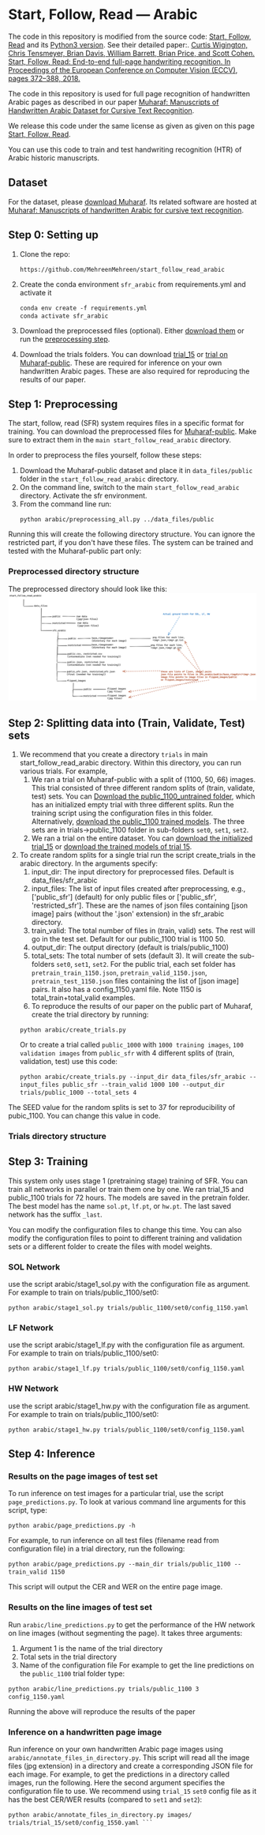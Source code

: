# Start, Follow, Read &mdash; Arabic
The code in this repository is modified from the source code: [Start, Follow, Read](https://github.com/cwig/start_follow_read) and its [Python3 version](https://github.com/sharmaannapurna/start_follow_read_py3). See their detailed paper:.
[Curtis Wigington, Chris Tensmeyer, Brian Davis, William Barrett, Brian Price, and Scott Cohen. Start, Follow, Read: End-to-end full-page handwriting recognition. In Proceedings of the European Conference on Computer Vision (ECCV), pages 372–388, 2018.](https://openaccess.thecvf.com/content_ECCV_2018/html/Curtis_Wigington_Start_Follow_Read_ECCV_2018_paper.html)

The code in this repository is used for full page recognition of handwritten Arabic pages as described in our paper [Muharaf: Manuscripts of Handwritten Arabic Dataset for Cursive Text Recognition](https://arxiv.org/abs/2406.09630).

We release this code under the same license as given as given on this page [Start, Follow, Read](https://github.com/cwig/start_follow_read).

You can use this code to train and test handwriting recognition (HTR) of Arabic historic manuscripts.

## Dataset
For the dataset, please [download Muharaf](https://zenodo.org/records/11492215/files/public_data_files.zip?download=1). Its related software are hosted at [Muharaf: Manuscripts of handwritten Arabic for cursive text recognition](https://github.com/MehreenMehreen/muharaf). 

## Step 0: Setting up
1. Clone the repo:
   ```
   https://github.com/MehreenMehreen/start_follow_read_arabic
   ```
3. Create the conda environment `sfr_arabic` from requirements.yml and activate it
   ```
   conda env create -f requirements.yml
   conda activate sfr_arabic
   ```
   
5. Download the preprocessed files (optional). Either [download them](https://zenodo.org/records/11492215/files/sfr_files.zip?download=1) or run the [preprocessing step](#preprocess).
   
7. Download the trials folders. You can download [trial_15](https://zenodo.org/records/11492215/files/trial_15.zip?download=1) or [trial on Muharaf-public](https://zenodo.org/records/11492215/files/public_1100_trained.zip?download=1). These are required for inference on your own handwritten Arabic pages. These are also required for reproducing the results of our paper.



## <a name="preprocess"></a> Step 1: Preprocessing
The start, follow, read (SFR) system requires files in a specific format for training. You can download the preprocessed files for [Muharaf-public](https://zenodo.org/records/11492215). Make sure to extract them in the `main start_follow_read_arabic` directory.

In order to preprocess the files yourself, follow these steps:
1. Download the Muharaf-public dataset and place it in `data_files/public` folder in the `start_follow_read_arabic` directory.
2. On the command line, switch to the main `start_follow_read_arabic` directory. Activate the sfr environment.
3. From the command line run:
   ```
   python arabic/preprocessing_all.py ../data_files/public
   ```
Running this will create the following directory structure. You can ignore the restricted part, if you don't have these files. The system can be trained and tested with the Muharaf-public part only:   

### Preprocessed directory structure
The preprocessed directory should look like this: ![directory structure](images/directory_structure.png)

## Step 2: Splitting data into (Train, Validate, Test) sets
1. We recommend that you create a directory `trials` in main start_follow_read_arabic directory. Within this directory, you can run various trials. For example,
   1. We ran a trial on Muharaf-public with a split of (1100, 50, 66) images. This trial consisted of three different random splits of (train, validate, test) sets. You can [Download the public_1100_untrained folder](https://zenodo.org/records/11492215/files/public_1100_untrained.zip?download=1), which has an initialized empty trial with three different splits. Run the training script using the configuration files in this folder. Alternatively, [download the public_1100 trained models](https://zenodo.org/records/11492215/files/public_1100_trained.zip?download=1). The three sets are in trials->public_1100 folder in sub-folders `set0`, `set1`, `set2`.
   2. We ran a trial on the entire dataset. You can [download the initialized trial_15](https://zenodo.org/records/11492215/files/trial_15_untrained.zip?download=1) or [download the trained models of trial 15](https://zenodo.org/records/11492215/files/trial_15.zip?download=1).
4. To create random splits for a single trial run the script create_trials in the arabic directory. In the arguments specify:
   1. input_dir: The input directory for preprocessed files. Default is data_files/sfr_arabic
   2. input_files: The list of input files created after preprocessing, e.g., ['public_sfr'] (default) for only public files or \['public_sfr', 'restricted_sfr'\]. These are the names of json files containing \[json image\] pairs (without the '.json' extension) in the sfr_arabic directory.
   3. train_valid: The total number of files in (train, valid) sets. The rest will go in the test set. Default for our public_1100 trial is 1100 50.
   4. output_dir: The output directory (default is trials/public_1100)
   5. total_sets: The total number of sets (default 3). It will create the sub-folders `set0`, `set1`, `set2`. For the public trial, each set folder has `pretrain_train_1150.json`, `pretrain_valid_1150.json`, `pretrain_test_1150.json` files containing the list of [json image] pairs. It also has a config_1150.yaml file. Note 1150 is total_train+total_valid examples.
   6.  To reproduce the results of our paper on the public part of Muharaf, create the trial directory by running:
      ```
      python arabic/create_trials.py
      ```
      Or to create a trial called `public_1000` with `1000 training images`, `100 validation images` from `public_sfr` with 4 different splits of (train, validation, test) use this code:
      ```
      python arabic/create_trials.py --input_dir data_files/sfr_arabic --input_files public_sfr --train_valid 1000 100 --output_dir trials/public_1000 --total_sets 4 
      ```
The SEED value for the random splits is set to 37 for reproducibility of pubic_1100. You can change this value in code.

### Trials directory structure

## Step 3: Training
This system only uses stage 1 (pretraining stage) training of SFR. You can train all networks in parallel or train them one by one. We ran trial_15 and public_1100 trials for 72 hours. The models are saved in the pretrain folder. The best model has the name `sol.pt`, `lf.pt`, or `hw.pt`. The last saved network has the suffix `_last`.

You can modify the configuration files to change this time. You can also modify the configuration files to point to different training and validation sets or a different folder to create the files with model weights. 
### SOL Network
use the script arabic/stage1_sol.py with the configuration file as argument. For example to train on trials/public_1100/set0:
```
python arabic/stage1_sol.py trials/public_1100/set0/config_1150.yaml
```

### LF Network
use the script arabic/stage1_lf.py with the configuration file as argument. For example to train on trials/public_1100/set0:
```
python arabic/stage1_lf.py trials/public_1100/set0/config_1150.yaml
```

### HW Network
use the script arabic/stage1_hw.py with the configuration file as argument. For example to train on trials/public_1100/set0:
```
python arabic/stage1_hw.py trials/public_1100/set0/config_1150.yaml
```

## Step 4: Inference
### Results on the page images of test set 
To run inference on test images for a particular trial, use the script `page_predictions.py`. To look at various command line arguments for this script, type:
```
python arabic/page_predictions.py -h
```
For example, to run inference on all test files (filename read from configuration file) in a trial directory, run the following: 
```
python arabic/page_predictions.py --main_dir trials/public_1100 --train_valid 1150
```
This script will output the CER and WER on the entire page image.
### Results on the line images of test set 
Run `arabic/line_predictions.py` to get the performance of the HW network on line images (without segmenting the page). It takes three arguments:
1. Argument 1 is the name of the trial directory
2. Total sets in the trial directory
3. Name of the configuration file
For example to get the line predictions on the `public_1100` trial folder type:
```
python arabic/line_predictions.py trials/public_1100 3 config_1150.yaml 
```
Running the above will reproduce the results of the paper
### Inference on a handwritten page image
Run inference on your own handwritten Arabic page images using `arabic/annotate_files_in_directory.py`. This script will read all the image files (jpg extension) in a directory and create a corresponding JSON file for each image. For example, to get the predictions in a directory called images, run the following. Here the second argument specifies the configuration file to use. We recommend using `trial_15` `set0` config file as it has the best CER/WER results (compared to `set1` and `set2`):
```
python arabic/annotate_files_in_directory.py images/ trials/trial_15/set0/config_1550.yaml ```
```

